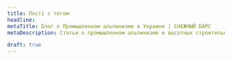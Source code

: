 ```yaml
---
title: Постi с тегом
headline:
metaTitle: Блог о Промышленном альпинизме в Украине | СНЕЖНЫЙ БАРС
metaDescription: Статьи о промышленном альпинизме и высотных строительных работах. Закажите услугу у профессионалов ☎+38 (096) 555-30-92

draft: true
---
```

